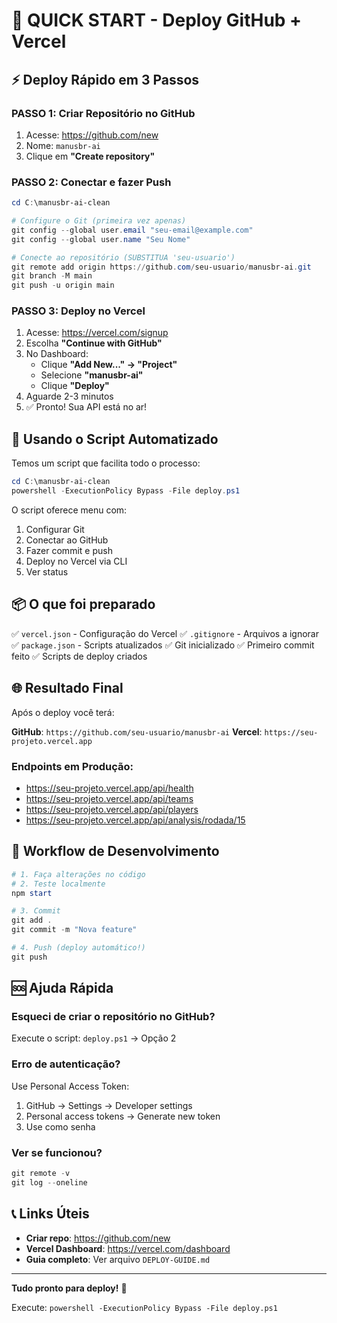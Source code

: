 # 🚀 QUICK START - Deploy GitHub + Vercel

## ⚡ Deploy Rápido em 3 Passos

### PASSO 1: Criar Repositório no GitHub
1. Acesse: https://github.com/new
2. Nome: `manusbr-ai`
3. Clique em **"Create repository"**

### PASSO 2: Conectar e fazer Push
```powershell
cd C:\manusbr-ai-clean

# Configure o Git (primeira vez apenas)
git config --global user.email "seu-email@example.com"
git config --global user.name "Seu Nome"

# Conecte ao repositório (SUBSTITUA 'seu-usuario')
git remote add origin https://github.com/seu-usuario/manusbr-ai.git
git branch -M main
git push -u origin main
```

### PASSO 3: Deploy no Vercel
1. Acesse: https://vercel.com/signup
2. Escolha **"Continue with GitHub"**
3. No Dashboard:
   - Clique **"Add New..." → "Project"**
   - Selecione **"manusbr-ai"**
   - Clique **"Deploy"**
4. Aguarde 2-3 minutos
5. ✅ Pronto! Sua API está no ar!

## 🎯 Usando o Script Automatizado

Temos um script que facilita todo o processo:

```powershell
cd C:\manusbr-ai-clean
powershell -ExecutionPolicy Bypass -File deploy.ps1
```

O script oferece menu com:
1. Configurar Git
2. Conectar ao GitHub
3. Fazer commit e push
4. Deploy no Vercel via CLI
5. Ver status

## 📦 O que foi preparado

✅ `vercel.json` - Configuração do Vercel
✅ `.gitignore` - Arquivos a ignorar
✅ `package.json` - Scripts atualizados
✅ Git inicializado
✅ Primeiro commit feito
✅ Scripts de deploy criados

## 🌐 Resultado Final

Após o deploy você terá:

**GitHub**: `https://github.com/seu-usuario/manusbr-ai`
**Vercel**: `https://seu-projeto.vercel.app`

### Endpoints em Produção:
- https://seu-projeto.vercel.app/api/health
- https://seu-projeto.vercel.app/api/teams
- https://seu-projeto.vercel.app/api/players
- https://seu-projeto.vercel.app/api/analysis/rodada/15

## 🔄 Workflow de Desenvolvimento

```powershell
# 1. Faça alterações no código
# 2. Teste localmente
npm start

# 3. Commit
git add .
git commit -m "Nova feature"

# 4. Push (deploy automático!)
git push
```

## 🆘 Ajuda Rápida

### Esqueci de criar o repositório no GitHub?
Execute o script: `deploy.ps1` → Opção 2

### Erro de autenticação?
Use Personal Access Token:
1. GitHub → Settings → Developer settings
2. Personal access tokens → Generate new token
3. Use como senha

### Ver se funcionou?
```powershell
git remote -v
git log --oneline
```

## 📞 Links Úteis

- **Criar repo**: https://github.com/new
- **Vercel Dashboard**: https://vercel.com/dashboard
- **Guia completo**: Ver arquivo `DEPLOY-GUIDE.md`

---

**Tudo pronto para deploy!** 🎉

Execute: `powershell -ExecutionPolicy Bypass -File deploy.ps1`
